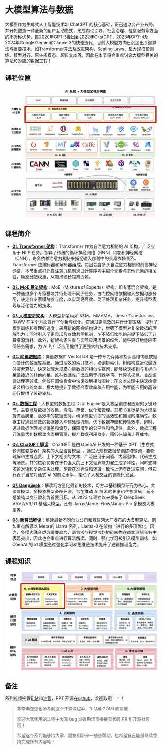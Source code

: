 <!--Copyright © ZOMI 适用于[License](https://github.com/chenzomi12/AIInfra)版权许可-->

# 大模型算法与数据

大模型作为生成式人工智能技术如 ChatGPT 的核心基础，正迅速改变产业布局，并开始塑造一种全新的用户互动模式，形成舆论引导、社会治理、信息服务等方面的不对称优势。自2020年GPT-3推出到2022年ChatGPT、2023年GPT-4及2024年Google Gemini和Claude 3的快速迭代，目前大模型方向已沉淀出关键算法与重要技术，如Transformer算法及改进架构、Scaling Laws、超大规模预训练、模型对齐、原生多模态、超长文本等。因此在本节将会重点讨论大模型相关的算法和对应的数据工程！

## 课程位置

![Position](./images/aiinfra01.png)

## 课程简介

- [**01. Transformer 架构**](./01Basic/)：Transformer 作为自注意力机制的 AI 架构，广泛应用于 NLP 任务。摒弃了传统的循环神经网络（RNN）和卷积神经网络（CNN），完全依赖注意力机制来捕捉输入序列中的全局依赖关系。Transformer 由编码器和解码器组成，每层包含多头自注意力机制和前馈神经网络。本节重点打开自注意力机制通过计算序列中每个元素与其他元素的相关性，动态分配权重，从而捕捉长距离依赖。

- [**02. MoE 算法架构**](./02MoE/)：MoE（Mixture of Experts）架构，即专家混合架构，是一种通过多个专家模块并行处理不同子任务，由门控网络依据输入数据动态分配，决定各专家模块参与度，以实现更高效、灵活处理复杂任务，提升模型表现与泛化能力的技术。

- [**03 大模型新架构**](./03NewArch/)：大模型新架构如 SSM、MMAMA、Linear Transformer、RKWV 在多个方面进行了创新与优化。它通过更高效的并行计算策略，提升了模型训练和推理的速度；采用新的网络结构设计，增强了模型对复杂数据的理解能力；同时引入了更灵活的参数共享机制，在不降低性能的前提下降低了计算资源消耗。此外，新架构还注重与实际应用场景的结合，能够更好地适应不同任务需求，为 AI 的广泛应用提供了更强大的技术支撑。

- [**04. 向量数据库**](./04VectorDB/)：向量数据库 Vector DB 是一种专为存储和检索高维向量数据而设计的数据库系统。通过高效的索引技术，如倒排索引、树结构或近似最近邻搜索算法，快速处理大规模向量数据的相似性查询，能够快速找到与目标向量最接近的其他向量。这种数据库广泛应用于机器学习、计算机视觉、自然语言处理等领域，例如在图像检索中快速找到相似图片，在文本处理中快速检索语义相似的文本，极大地提升了数据检索效率和应用性能，为智能应用的高效运行提供了关键支持。

- [**05. 数据工程**](./05DataEngine/)：大模型的数据工程 Data Engine 是大模型训练和应用的关键环节，主要涉及数据的收集、清洗、存储、优化和管理。其核心目标是为大模型提供高质量、高效率的数据支持，确保模型训练的高效性和推理的准确性。数据工程通过高效的数据接入与预处理机制，优化数据存储和传输效率。同时，通过数据治理减少偏差和偏见，保障模型的公平性和合规性。此外，数据工程还注重优化数据生命周期管理，提升数据利用效率，降低存储和计算成本。

- [**06. ChatGPT 解读**](./06ChatGPT/)：ChatGPT 是由 OpenAI 开发的一种基于 GPT（生成式预训练变换器）架构的大型语言模型，，通过大规模数据预训练和微调，能够理解和生成连贯、上下文相关的文本，广泛应用于问答、内容创作、代码生成等场景。其的核心优势在于其强大的上下文理解能力和生成多样性，同时支持多轮对话和复杂任务处理。尽管在准确性和逻辑一致性上仍有改进空间，但它代表了当前对话式 AI 的前沿水平，推动了人机交互的智能化发展。

- [**07. DeepSeek**](./07DeepSeek/)：解读幻方量化最新的技术，幻方以基础模型研究为核心，大语言模型、多模态模型全部开源，旨在推动 AI 技术的普惠和生态发展，而不是单纯以商业盈利为首要目标。从 2023 年建立以来发布了 DeepSeek V1/V2/V3/R1 基础大模型，还有 Janus/Janus-Flow/Janus-Pro 多模态大模型等。

- [**08. 新算法解读**](./08NewModel/)：解读最新不同创业公司和互联网大厂发布的大模型算法。例如重点解读以 Meta 的 Llama 系列，Llama-3 在架构上进行的多项优化。因为，多模态融合成为重要趋势，语言塔与视觉塔的协同架构在图文理解任务中表现突出，因此也会重点进行算法解读。同时，强化学习被引入模型训练，如OpenAI 的 o1 模型通过强化学习和思维链技术提升了逻辑推理能力。

## 课程知识

![脑图](./images/aiinfra02.png)

## 备注

系列视频托管[B 站](https://space.bilibili.com/517221395)和[油管](https://www.youtube.com/@ZOMI666/playlists)，PPT 开源在[github](https://github.com/chenzomi12/AIInfra)，欢迎取用！！！

> 非常希望您也参与到这个开源课程中，B 站给 ZOMI 留言哦！
>
> 欢迎大家使用的过程中发现 bug 或者勘误直接提交代码 PR 到开源社区哦！
>
> 希望这个系列能够给大家、朋友们带来一些些帮助，也希望自己能够继续坚持完成所有内容哈！
